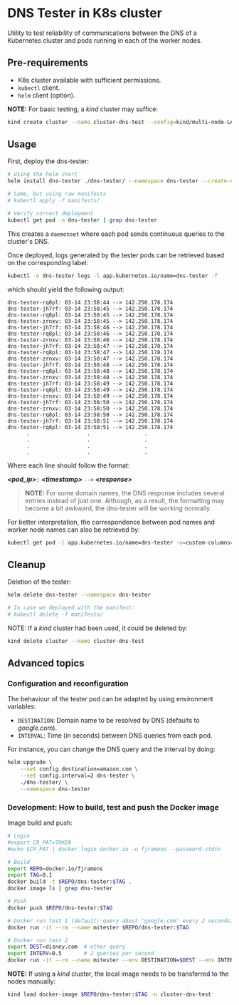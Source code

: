 # DNS Tester in K8s cluster

Utility to test reliability of communications between the DNS of a Kubernetes cluster and pods running in each of the worker nodes.

## Pre-requirements

- K8s cluster available with sufficient permissions.
- `kubectl` client.
- `helm` client (option).

**NOTE:** For basic testing, a _kind_ cluster may suffice:

```bash
kind create cluster --name cluster-dns-test --config=kind/multi-node-LARGE.yaml
```

## Usage

First, deploy the dns-tester:

```bash
# Using the helm chart
helm install dns-tester ./dns-tester/ --namespace dns-tester --create-namespace

# Same, but using raw manifests
# kubectl apply -f manifests/

# Verify correct deployment
kubectl get pod -n dns-tester | grep dns-tester
```

This creates a `daemonset` where each pod sends continuous queries to the cluster's DNS.

Once deployed, logs generated by the tester pods can be retrieved based on the corresponding label:

```bash
kubectl -n dns-tester logs -l app.kubernetes.io/name=dns-tester -f
```

which should yield the following output:

```text
dns-tester-rq8pl: 03-14 23:58:44 --> 142.250.178.174
dns-tester-jh7rf: 03-14 23:58:45 --> 142.250.178.174
dns-tester-rq8pl: 03-14 23:58:45 --> 142.250.178.174
dns-tester-zrnxv: 03-14 23:58:45 --> 142.250.178.174
dns-tester-jh7rf: 03-14 23:58:46 --> 142.250.178.174
dns-tester-rq8pl: 03-14 23:58:46 --> 142.250.178.174
dns-tester-zrnxv: 03-14 23:58:46 --> 142.250.178.174
dns-tester-jh7rf: 03-14 23:58:47 --> 142.250.178.174
dns-tester-rq8pl: 03-14 23:58:47 --> 142.250.178.174
dns-tester-zrnxv: 03-14 23:58:47 --> 142.250.178.174
dns-tester-jh7rf: 03-14 23:58:48 --> 142.250.178.174
dns-tester-rq8pl: 03-14 23:58:48 --> 142.250.178.174
dns-tester-zrnxv: 03-14 23:58:48 --> 142.250.178.174
dns-tester-jh7rf: 03-14 23:58:49 --> 142.250.178.174
dns-tester-rq8pl: 03-14 23:58:49 --> 142.250.178.174
dns-tester-zrnxv: 03-14 23:58:49 --> 142.250.178.174
dns-tester-jh7rf: 03-14 23:58:50 --> 142.250.178.174
dns-tester-zrnxv: 03-14 23:58:50 --> 142.250.178.174
dns-tester-rq8pl: 03-14 23:58:50 --> 142.250.178.174
dns-tester-jh7rf: 03-14 23:58:51 --> 142.250.178.174
dns-tester-rq8pl: 03-14 23:58:51 --> 142.250.178.174
      .                  .                 .
      .                  .                 .
      .                  .                 .
      .                  .                 .
```

Where each line should follow the format:

_**\<pod_ip\>**_`:` _**\<timestamp\>**_ `-->` _**\<response\>**_

> **NOTE:** For some domain names, the DNS response includes several entries instead of just one. Although, as a result, the formatting may become a bit awkward, the dns-tester will be working normally.

For better interpretation, the correspondence between pod names and worker node names can also be retrieved by:

```bash
kubectl get pod -l app.kubernetes.io/name=dns-tester -o=custom-columns=NAME:.metadata.name,STATUS:.status.phase,NODE:.spec.nodeName --all-namespaces
```

## Cleanup

Deletion of the tester:

```bash
helm delete dns-tester --namespace dns-tester

# In case we deployed with the manifest:
# kubectl delete -f manifests/
```

NOTE: If a _kind_ cluster had been used, it could be deleted by:

```bash
kind delete cluster --name cluster-dns-test
```

## Advanced topics

### Configuration and reconfiguration

The behaviour of the tester pod can be adapted by using environment variables:

- `DESTINATION`: Domain name to be resolved by DNS (defaults to _google.com_).
- `INTERVAL`: Time (in seconds) between DNS queries from each pod.

For instance, you can change the DNS query and the interval by doing:

```bash
helm upgrade \
    --set config.destination=amazon.com \
    --set config.interval=2 dns-tester \
    ./dns-tester/ \
    --namespace dns-tester
```

### Development: How to build, test and push the Docker image

Image build and push:

```bash
# Login
#export CR_PAT=TOKEN
#echo $CR_PAT | docker login docker.io -u fjramons --password-stdin

# Build
export REPO=docker.io/fjramons
export TAG=0.1
docker build -t $REPO/dns-tester:$TAG .
docker image ls | grep dns-tester

# Push
docker push $REPO/dns-tester:$TAG

# Docker run test 1 (default: query about 'google.com' every 2 seconds)
docker run -it --rm --name mitester $REPO/dns-tester:$TAG

# Docker run test 2
export DEST=disney.com  # other query
export INTERV=0.5       # 2 queries per second
docker run -it --rm --name mitester --env DESTINATION=$DEST --env INTERVAL=$INTERV $REPO/dns-tester:$TAG
```

**NOTE:** If using a _kind_ cluster, the local image needs to be transferred to the nodes manually:

```bash
kind load docker-image $REPO/dns-tester:$TAG -n cluster-dns-test
```
